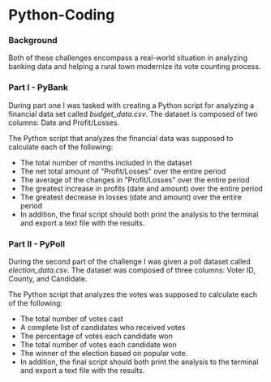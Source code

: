 # Python-Coding

### Background
Both of these challenges encompass a real-world situation in analyzing banking data and helping a rural town modernize its vote counting process.

### Part I - PyBank
During part one I was tasked with creating a Python script for analyzing a financial data set called *budget_data.csv*. The dataset is composed of two columns: Date and Profit/Losses.

The Python script that analyzes the financial data was supposed to calculate each of the following:
* The total number of months included in the dataset
* The net total amount of "Profit/Losses" over the entire period
* The average of the changes in "Profit/Losses" over the entire period
* The greatest increase in profits (date and amount) over the entire period
* The greatest decrease in losses (date and amount) over the entire period
* In addition, the final script should both print the analysis to the terminal and export a text file with the results.

### Part II - PyPoll
During the second part of the challenge I was given a poll dataset called *election_data.csv*. The dataset was composed of three columns: Voter ID, County, and Candidate. 

The Python script that analyzes the votes was supposed to calculate each of the following:
* The total number of votes cast
* A complete list of candidates who received votes
* The percentage of votes each candidate won
* The total number of votes each candidate won
* The winner of the election based on popular vote.
* In addition, the final script should both print the analysis to the terminal and export a text file with the results.







